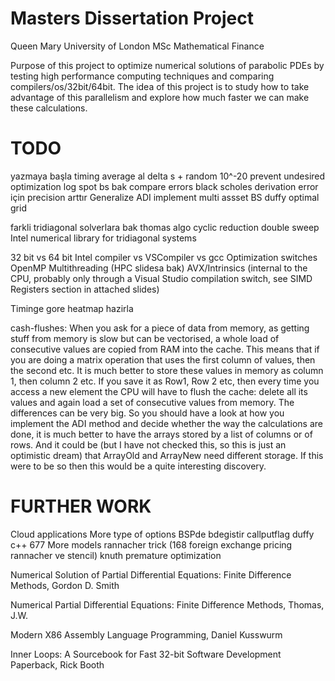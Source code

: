 # Masters Dissertation Project #
Queen Mary University of London
MSc Mathematical Finance

Purpose of this project to optimize numerical solutions of parabolic PDEs by testing high performance computing techniques and comparing compilers/os/32bit/64bit.
The idea of this project is to study how to take advantage of this parallelism and explore how much faster we can make these calculations.

# TODO #
yazmaya başla
timing average al
delta s + random 10^-20 prevent undesired optimization 
log spot bs bak compare errors
black scholes derivation
error için precision arttır
Generalize ADI implement multi assset BS
duffy optimal grid

farkli tridiagonal solverlara bak thomas algo cyclic reduction double sweep
Intel numerical library for tridiagonal systems

32 bit vs 64  bit
Intel compiler vs VSCompiler vs gcc
Optimization switches
OpenMP
Multithreading (HPC slidesa bak)
AVX/Intrinsics  (internal to the CPU, probably only through a Visual Studio compilation switch, see SIMD Registers section in attached slides) 

Timinge gore heatmap hazirla

cash-flushes: When you ask for a piece of data from memory, as getting stuff from memory is slow but can be vectorised, a whole load of consecutive values are copied from RAM into the cache. This means that if you are doing a matrix operation that uses the first column of values, then the second etc. It is much better to store these values in memory as column 1, then column 2 etc. If you save it as Row1, Row 2 etc, then every time you access a new element the CPU will have to flush the cache: delete all its values and again load a set of consecutive values from memory. The differences can be very big. So you should have a look at how you implement the ADI method and decide whether the way the calculations are done, it is much better to have the arrays stored by a list of columns or of rows. And it could be (but I have not checked this, so this is just an optimistic dream) that ArrayOld and ArrayNew need different storage. If this were to be so then this would be a quite interesting discovery.

# FURTHER WORK #
Cloud applications
More type of options BSPde bdegistir callputflag duffy c++ 677 
More models
rannacher trick (168 foreign exchange pricing rannacher ve stencil)
knuth premature optimization


Numerical Solution of Partial Differential Equations: Finite Difference Methods, Gordon D. Smith

Numerical Partial Differential Equations: Finite Difference Methods, Thomas, J.W.

Modern X86 Assembly Language Programming, Daniel Kusswurm

Inner Loops: A Sourcebook for Fast 32-bit Software Development Paperback, Rick Booth  


